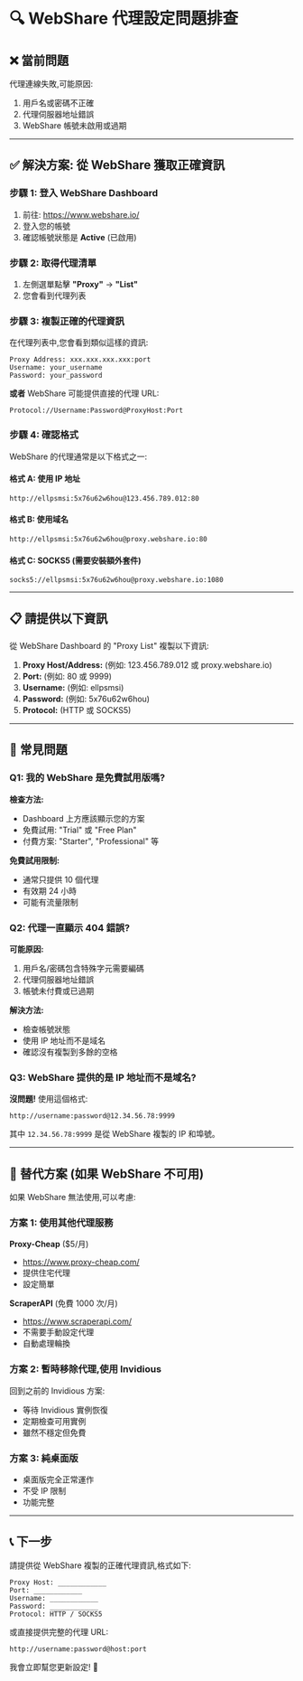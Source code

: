 # 🔍 WebShare 代理設定問題排查

## ❌ 當前問題

代理連線失敗,可能原因:
1. 用戶名或密碼不正確
2. 代理伺服器地址錯誤
3. WebShare 帳號未啟用或過期

---

## ✅ 解決方案: 從 WebShare 獲取正確資訊

### 步驟 1: 登入 WebShare Dashboard

1. 前往: https://www.webshare.io/
2. 登入您的帳號
3. 確認帳號狀態是 **Active** (已啟用)

### 步驟 2: 取得代理清單

1. 左側選單點擊 **"Proxy"** → **"List"**
2. 您會看到代理列表

### 步驟 3: 複製正確的代理資訊

在代理列表中,您會看到類似這樣的資訊:

```
Proxy Address: xxx.xxx.xxx.xxx:port
Username: your_username
Password: your_password
```

**或者** WebShare 可能提供直接的代理 URL:

```
Protocol://Username:Password@ProxyHost:Port
```

### 步驟 4: 確認格式

WebShare 的代理通常是以下格式之一:

#### 格式 A: 使用 IP 地址
```
http://ellpsmsi:5x76u62w6hou@123.456.789.012:80
```

#### 格式 B: 使用域名
```
http://ellpsmsi:5x76u62w6hou@proxy.webshare.io:80
```

#### 格式 C: SOCKS5 (需要安裝額外套件)
```
socks5://ellpsmsi:5x76u62w6hou@proxy.webshare.io:1080
```

---

## 📋 請提供以下資訊

從 WebShare Dashboard 的 "Proxy List" 複製以下資訊:

1. **Proxy Host/Address:** (例如: 123.456.789.012 或 proxy.webshare.io)
2. **Port:** (例如: 80 或 9999)
3. **Username:** (例如: ellpsmsi)
4. **Password:** (例如: 5x76u62w6hou)
5. **Protocol:** (HTTP 或 SOCKS5)

---

## 🔧 常見問題

### Q1: 我的 WebShare 是免費試用版嗎?

**檢查方法:**
- Dashboard 上方應該顯示您的方案
- 免費試用: "Trial" 或 "Free Plan"
- 付費方案: "Starter", "Professional" 等

**免費試用限制:**
- 通常只提供 10 個代理
- 有效期 24 小時
- 可能有流量限制

### Q2: 代理一直顯示 404 錯誤?

**可能原因:**
1. 用戶名/密碼包含特殊字元需要編碼
2. 代理伺服器地址錯誤
3. 帳號未付費或已過期

**解決方法:**
- 檢查帳號狀態
- 使用 IP 地址而不是域名
- 確認沒有複製到多餘的空格

### Q3: WebShare 提供的是 IP 地址而不是域名?

**沒問題!** 使用這個格式:

```
http://username:password@12.34.56.78:9999
```

其中 `12.34.56.78:9999` 是從 WebShare 複製的 IP 和埠號。

---

## 🎯 替代方案 (如果 WebShare 不可用)

如果 WebShare 無法使用,可以考慮:

### 方案 1: 使用其他代理服務

**Proxy-Cheap** ($5/月)
- https://www.proxy-cheap.com/
- 提供住宅代理
- 設定簡單

**ScraperAPI** (免費 1000 次/月)
- https://www.scraperapi.com/
- 不需要手動設定代理
- 自動處理輪換

### 方案 2: 暫時移除代理,使用 Invidious

回到之前的 Invidious 方案:
- 等待 Invidious 實例恢復
- 定期檢查可用實例
- 雖然不穩定但免費

### 方案 3: 純桌面版

- 桌面版完全正常運作
- 不受 IP 限制
- 功能完整

---

## 📞 下一步

請提供從 WebShare 複製的正確代理資訊,格式如下:

```
Proxy Host: ____________
Port: ____________
Username: ____________
Password: ____________
Protocol: HTTP / SOCKS5
```

或直接提供完整的代理 URL:

```
http://username:password@host:port
```

我會立即幫您更新設定! 🚀
